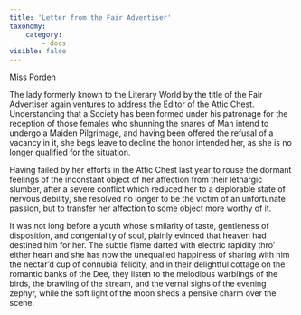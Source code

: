 ```yaml
---
title: 'Letter from the Fair Advertiser'
taxonomy:
    category:
        - docs
visible: false
---
```


<div class="author">Miss Porden</div>

The lady formerly known to the Literary World by the title of the Fair Advertiser again ventures to address the Editor of the Attic Chest. Understanding that a Society has been formed under his patronage for the reception of those females who shunning the snares of Man intend to undergo a Maiden Pilgrimage, and having been offered the refusal of a vacancy in it, she begs leave to decline the honor intended her, as she is no longer qualified for the situation.  

Having failed by her efforts in the Attic Chest last year to rouse the dormant feelings of the inconstant object of her affection from their lethargic slumber, after a severe conflict which reduced her to a deplorable state of nervous debility, she resolved no longer to be the victim of an unfortunate passion, but to transfer her affection to some object more worthy of it.  

It was not long before a youth whose similarity of taste, gentleness of disposition, and congeniality of soul, <span data-tippy="attracted her notice" class="green">plainly evinced</span> that heaven had destined him for her. The subtle flame darted with electric rapidity thro’ either heart and she has now the unequalled happiness of sharing with him the nectar’d cup of connubial felicity, and in their delightful cottage on the romantic banks of the Dee, they listen to the melodious warblings of the birds, the brawling of the stream, and the vernal sighs of the evening zephyr, while the soft light of the moon sheds a pensive charm over the scene.